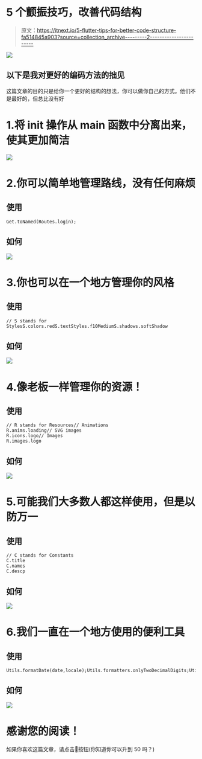 # 5 个颤振技巧，改善代码结构

> 原文：<https://itnext.io/5-flutter-tips-for-better-code-structure-fa514845a903?source=collection_archive---------2----------------------->

![](img/c88cd45874b47ca07a8651aabe2a5241.png)

## 以下是我对更好的编码方法的拙见

这篇文章的目的只是给你一个更好的结构的想法，你可以做你自己的方式。他们不是最好的，但总比没有好

# 1.将 init 操作从 main 函数中分离出来，使其更加简洁

![](img/e804e417b42bab2b047c587bc899e9dd.png)

# 2.你可以简单地管理路线，没有任何麻烦

## 使用

```
Get.toNamed(Routes.login);
```

## 如何

![](img/3e8ddf1ea3fdc78dc89c362327acf316.png)

# 3.你也可以在一个地方管理你的风格

## 使用

```
// S stands for StylesS.colors.redS.textStyles.f10MediumS.shadows.softShadow
```

## 如何

![](img/7e0dc0e939186723e57386c3c7c7cf42.png)

# 4.像老板一样管理你的资源！

## 使用

```
// R stands for Resources// Animations
R.anims.loading// SVG images
R.icons.logo// Images
R.images.logo
```

## 如何

![](img/02f1c53f8e3310495451d65620c18214.png)

# 5.可能我们大多数人都这样使用，但是以防万一

## 使用

```
// C stands for Constants
C.title
C.names
C.descp
```

## 如何

![](img/714b6e9f0a06df5d2dcd7483e50cdec5.png)

# 6.我们一直在一个地方使用的便利工具

## 使用

```
Utils.formatDate(date,locale);Utils.formatters.onlyTwoDecimalDigits;Utils.show.dialog();
```

## 如何

![](img/a19c7a9a3aa43bb02007caf8d5fdb78f.png)

# 感谢您的阅读！

如果你喜欢这篇文章，请点击👏按钮(你知道你可以升到 50 吗？)